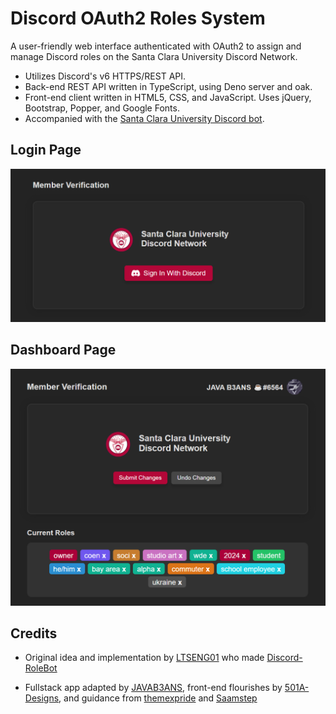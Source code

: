 # Discord OAuth2 Roles System
A user-friendly web interface authenticated with OAuth2 to assign and manage Discord roles on the Santa Clara University Discord Network.

- Utilizes Discord's v6 HTTPS/REST API.
- Back-end REST API written in TypeScript, using Deno server and oak.
- Front-end client written in HTML5, CSS, and JavaScript. Uses jQuery, Bootstrap, Popper, and Google Fonts.
- Accompanied with the [Santa Clara University Discord bot](https://github.com/JAVAB3ANS/scu-discord-bot).

## Login Page
![Login](login.png)

## Dashboard Page
![Dashboard](dashboard.png)

## Credits
- Original idea and implementation by [LTSENG01](https://github.com/LTSENG01) who made [Discord-RoleBot](https://github.com/LTSENG01/Discord-RoleBot)

- Fullstack app adapted by [JAVAB3ANS](https://github.com/javab3ans), front-end flourishes by [501A-Designs](https://github.com/501A-Designs), and guidance from [themexpride](https://github.com/themexpride) and [Saamstep](https://github.com/Saamstep)
